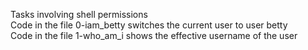 Tasks involving shell permissions <br />
Code in the file 0-iam_betty switches the current user to user betty <br />
Code in the file 1-who_am_i shows the effective username of the user <br />
 <br />
 <br />
 <br />
 <br />
 <br />
 <br />
 <br />
 <br />
 <br />
 <br />
 <br />
 <br />
 <br />
 <br />
 <br />
 <br />
 <br />
 <br />
 <br />
